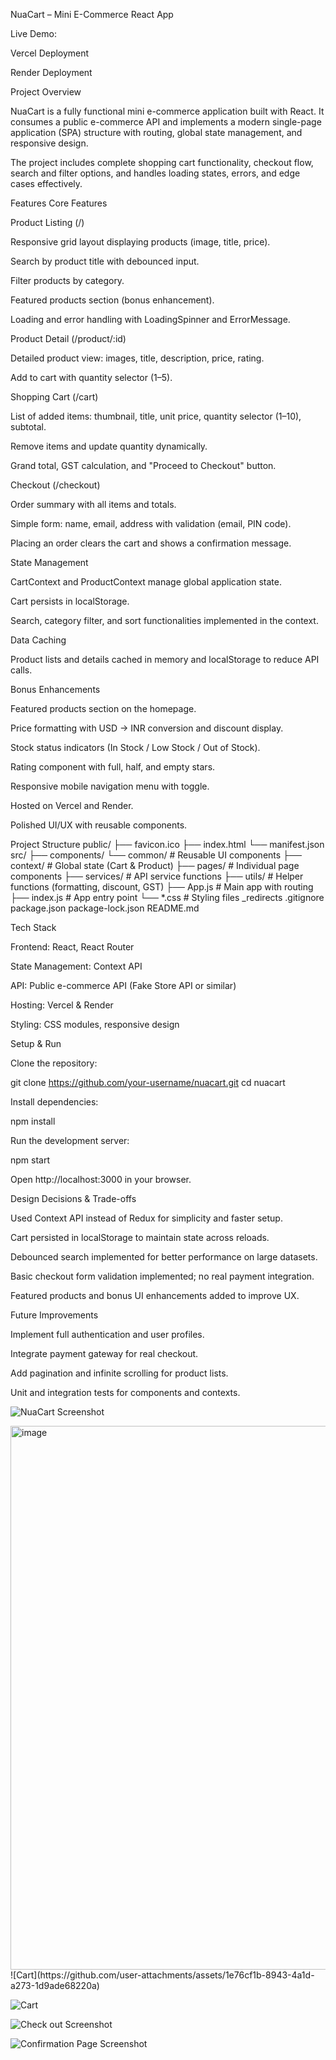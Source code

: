 NuaCart – Mini E-Commerce React App

Live Demo:

Vercel Deployment

Render Deployment

Project Overview

NuaCart is a fully functional mini e-commerce application built with React. It consumes a public e-commerce API and implements a modern single-page application (SPA) structure with routing, global state management, and responsive design.

The project includes complete shopping cart functionality, checkout flow, search and filter options, and handles loading states, errors, and edge cases effectively.

Features
Core Features

Product Listing (/)

Responsive grid layout displaying products (image, title, price).

Search by product title with debounced input.

Filter products by category.

Featured products section (bonus enhancement).

Loading and error handling with LoadingSpinner and ErrorMessage.

Product Detail (/product/:id)

Detailed product view: images, title, description, price, rating.

Add to cart with quantity selector (1–5).

Shopping Cart (/cart)

List of added items: thumbnail, title, unit price, quantity selector (1–10), subtotal.

Remove items and update quantity dynamically.

Grand total, GST calculation, and "Proceed to Checkout" button.

Checkout (/checkout)

Order summary with all items and totals.

Simple form: name, email, address with validation (email, PIN code).

Placing an order clears the cart and shows a confirmation message.

State Management

CartContext and ProductContext manage global application state.

Cart persists in localStorage.

Search, category filter, and sort functionalities implemented in the context.

Data Caching

Product lists and details cached in memory and localStorage to reduce API calls.

Bonus Enhancements

Featured products section on the homepage.

Price formatting with USD → INR conversion and discount display.

Stock status indicators (In Stock / Low Stock / Out of Stock).

Rating component with full, half, and empty stars.

Responsive mobile navigation menu with toggle.

Hosted on Vercel and Render.

Polished UI/UX with reusable components.

Project Structure
public/
    ├── favicon.ico
    ├── index.html
    └── manifest.json
src/
    ├── components/
        └── common/             # Reusable UI components
    ├── context/                # Global state (Cart & Product)
    ├── pages/                  # Individual page components
    ├── services/               # API service functions
    ├── utils/                  # Helper functions (formatting, discount, GST)
    ├── App.js                  # Main app with routing
    ├── index.js                # App entry point
    └── *.css                   # Styling files
_redirects
.gitignore
package.json
package-lock.json
README.md

Tech Stack

Frontend: React, React Router

State Management: Context API

API: Public e-commerce API (Fake Store API or similar)

Hosting: Vercel & Render

Styling: CSS modules, responsive design

Setup & Run

Clone the repository:

git clone https://github.com/your-username/nuacart.git
cd nuacart


Install dependencies:

npm install


Run the development server:

npm start


Open http://localhost:3000
 in your browser.

Design Decisions & Trade-offs

Used Context API instead of Redux for simplicity and faster setup.

Cart persisted in localStorage to maintain state across reloads.

Debounced search implemented for better performance on large datasets.

Basic checkout form validation implemented; no real payment integration.

Featured products and bonus UI enhancements added to improve UX.

Future Improvements

Implement full authentication and user profiles.

Integrate payment gateway for real checkout.

Add pagination and infinite scrolling for product lists.

Unit and integration tests for components and contexts.

![NuaCart Screenshot](https://github.com/user-attachments/assets/229bfb81-80b2-4b8b-8c4f-83c03b43d6f1)

<img width="1763" height="870" alt="image" src="https://github.com/user-attachments/assets/1e76cf1b-8943-4a1d-a273-1d9ade68220a" />
![Cart](https://github.com/user-attachments/assets/1e76cf1b-8943-4a1d-a273-1d9ade68220a)

![Cart](https://github.com/user-attachments/assets/8f0d20b1-23b7-4221-8459-30ae27c7afcc)



![Check out Screenshot](https://github.com/user-attachments/assets/d40001e8-a0c1-423b-9f43-4ba1df0029a8)

![Confirmation Page Screenshot](https://github.com/user-attachments/assets/2c96f6c7-a63e-446e-a02e-c7dd54188392)




